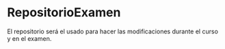 # RepositorioExamen
El repositorio será el usado para hacer las modificaciones durante el curso y en el examen.
